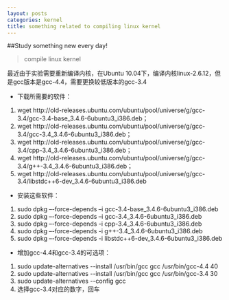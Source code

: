 ```yaml
--- 
layout: posts
categories: kernel
title: something related to compiling linux kernel
---
```

##Study something new every day!
> compile linux kernel

最近由于实验需要重新编译内核，在Ubuntu 10.04下，编译内核linux-2.6.12，但是gcc版本是gcc-4.4，需要更换较低版本的gcc-3.4

* 下载所需要的软件：
<ol>
<li>
wget http://old-releases.ubuntu.com/ubuntu/pool/universe/g/gcc-3.4/gcc-3.4-base_3.4.6-6ubuntu3_i386.deb；
</li>
<li>
wget http://old-releases.ubuntu.com/ubuntu/pool/universe/g/gcc-3.4/gcc-3.4_3.4.6-6ubuntu3_i386.deb；
</li>
<li>
wget http://old-releases.ubuntu.com/ubuntu/pool/universe/g/gcc-3.4/cpp-3.4_3.4.6-6ubuntu3_i386.deb；
</li>
<li>
wget http://old-releases.ubuntu.com/ubuntu/pool/universe/g/gcc-3.4/g++-3.4_3.4.6-6ubuntu3_i386.deb；
</li>
<li>
wget http://old-releases.ubuntu.com/ubuntu/pool/universe/g/gcc-3.4/libstdc++6-dev_3.4.6-6ubuntu3_i386.deb
</li>
</ol>

* 安装这些软件：

<ol>
<li>
sudo dpkg –-force-depends –i gcc-3.4-base_3.4.6-6ubuntu3_i386.deb
</li>
<li>
sudo dpkg –-force-depends –i gcc-3.4_3.4.6-6ubuntu3_i386.deb
</li>
<li>
sudo dpkg –-force-depends -i 
cpp-3.4_3.4.6-6ubuntu3_i386.deb
</li>
<li>
sudo dpkg –-force-depends -i 
g++-3.4_3.4.6-6ubuntu3_i386.deb
</li>
<li>
sudo dpkg –-force-depends -i 
libstdc++6-dev_3.4.6-6ubuntu3_i386.deb
</li>
</ol>

* 增加gcc-4.4和gcc-3.4的可选项：

<ol>
<li>
sudo update-alternatives --install /usr/bin/gcc gcc /usr/bin/gcc-4.4 40
</li>
<li>
sudo update-alternatives --install /usr/bin/gcc gcc /usr/bin/gcc-3.4 30
</li>
<li>
sudo update-alternatives --config gcc
</li>
<li>
选择gcc-3.4对应的数字，回车
</li>
</ol>